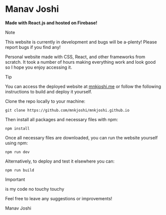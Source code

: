 # Manav Joshi
**Made with React.js and hosted on Firebase!**

>[!NOTE]
>This website is currently in development and bugs will be a-plenty! Please report bugs if you find any!

Personal website made with CSS, React, and other frameworks from scratch. It took a number of hours making everything work and look good so I hope you enjoy accessing it.

>[!TIP]
>You can access the deployed website at [mnkjoshi.me](https://mnkjoshi.me) or follow the following instructions to build and deploy it yourself.

Clone the repo locally to your machine:
```
git clone https://github.com/mnkjoshi/mnkjoshi.github.io
```

Then install all packages and necessary files with npm:
```
npm install
```

Once all necessary files are downloaded, you can run the website yourself using npm:
```
npm run dev
```

Alternatively, to deploy and test it elsewhere you can:
```
npm run build
```

>[!IMPORTANT]
>is my code no touchy touchy

Feel free to leave any suggestions or improvements!

Manav Joshi
